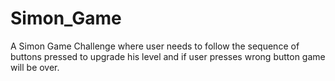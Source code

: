 # Simon_Game
A Simon Game Challenge where user needs to follow the sequence of buttons pressed to upgrade his level and if user presses wrong button game will be over.
